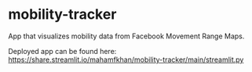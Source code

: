 # mobility-tracker

App that visualizes mobility data from Facebook Movement Range Maps.

Deployed app can be found here:
https://share.streamlit.io/mahamfkhan/mobility-tracker/main/streamlit.py
